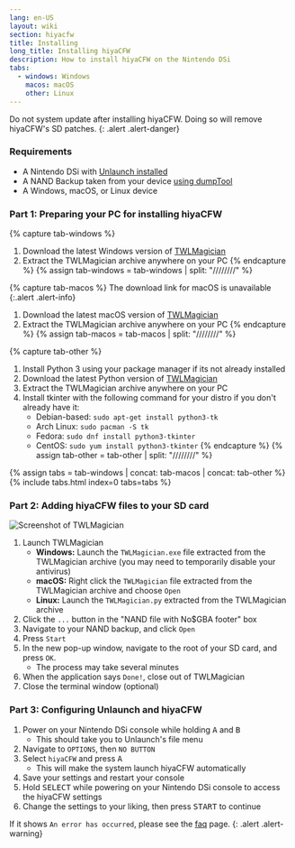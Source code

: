 ```yaml
---
lang: en-US
layout: wiki
section: hiyacfw
title: Installing
long_title: Installing hiyaCFW
description: How to install hiyaCFW on the Nintendo DSi
tabs:
  - windows: Windows
    macos: macOS
    other: Linux
---
```


Do not system update after installing hiyaCFW. Doing so will remove hiyaCFW's SD patches.
{: .alert .alert-danger}

### Requirements
- A Nintendo DSi with [Unlaunch installed](https://dsi.cfw.guide/installing-unlaunch)
- A NAND Backup taken from your device [using dumpTool](https://dsi.cfw.guide/dumping-nand)
- A Windows, macOS, or Linux device

### Part 1: Preparing your PC for installing hiyaCFW
{% capture tab-windows %}
1. Download the latest Windows version of [TWLMagician](https://web.archive.org/web/20250322062023/https://github.com/R-YaTian/TWLMagician/releases/tag/v1.4.2)
1. Extract the TWLMagician archive anywhere on your PC
{% endcapture %}
{% assign tab-windows = tab-windows | split: "////////" %}

{% capture tab-macos %}
The download link for macOS is unavailable
{:.alert .alert-info}

1. Download the latest macOS version of [TWLMagician](https://web.archive.org/web/20250322062023/https://github.com/R-YaTian/TWLMagician/releases/tag/v1.4.2)
1. Extract the TWLMagician archive anywhere on your PC
{% endcapture %}
{% assign tab-macos = tab-macos | split: "////////" %}

{% capture tab-other %}
1. Install Python 3 using your package manager if its not already installed
1. Download the latest Python version of [TWLMagician](https://web.archive.org/web/20250322062023/https://github.com/R-YaTian/TWLMagician/releases/tag/v1.4.2)
1. Extract the TWLMagician archive anywhere on your PC
1. Install tkinter with the following command for your distro if you don't already have it:
    - Debian-based: `sudo apt-get install python3-tk`
    - Arch Linux: `sudo pacman -S tk`
    - Fedora: `sudo dnf install python3-tkinter`
    - CentOS: `sudo yum install python3-tkinter`
{% endcapture %}
{% assign tab-other = tab-other | split: "////////" %}

{% assign tabs = tab-windows | concat: tab-macos | concat: tab-other %}
{% include tabs.html index=0 tabs=tabs %}

### Part 2: Adding hiyaCFW files to your SD card
![Screenshot of TWLMagician](https://i.ibb.co/xXr3nd3/336ffe68-abd9-4880-b2ca-5421cbf5958a.png)

1. Launch TWLMagician
    - **Windows:** Launch the `TWLMagician.exe` file extracted from the TWLMagician archive (you may need to temporarily disable your antivirus)
    - **macOS:** Right click the `TWLMagician` file extracted from the TWLMagician archive and choose `Open`
    - **Linux:** Launch the `TWLMagician.py` extracted from the TWLMagician archive
1. Click the `...` button in the "NAND file with No$GBA footer" box
1. Navigate to your NAND backup, and click `Open`
1. Press `Start`
1. In the new pop-up window, navigate to the root of your SD card, and press `OK`.
    - The process may take several minutes
1. When the application says `Done!`, close out of TWLMagician
1. Close the terminal window (optional)

### Part 3: Configuring Unlaunch and hiyaCFW
1. Power on your Nintendo DSi console while holding <kbd class="face">A</kbd> and <kbd class="face">B</kbd>
    - This should take you to Unlaunch's file menu
1. Navigate to `OPTIONS`, then `NO BUTTON`
1. Select `hiyaCFW` and press <kbd class="face">A</kbd>
    - This will make the system launch hiyaCFW automatically
1. Save your settings and restart your console
1. Hold <kbd>SELECT</kbd> while powering on your Nintendo DSi console to access the hiyaCFW settings
1. Change the settings to your liking, then press <kbd>START</kbd> to continue

If it shows `An error has occurred`, please see the [faq](faq?faq=why-do-i-get-an-error-has-occurred-message-when-booting-hiyacfw) page.
{: .alert .alert-warning}
